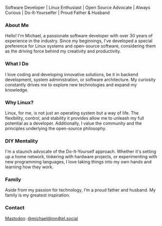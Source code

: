 Software Developer | Linux Enthusiast | Open Source Advocate | Always Curious | Do-It-Yourselfer | Proud Father & Husband

### About Me

Hello! I'm Michael, a passionate software developer with over 30 years of experience in the industry. Since my beginnings, I've developed a special preference for Linux systems and open-source software, considering them as the driving force behind my creativity and productivity.

### What I Do

I love coding and developing innovative solutions, be it in backend development, system administration, or software architecture. My curiosity constantly drives me to explore new technologies and expand my knowledge.

### Why Linux?

Linux, for me, is not just an operating system but a way of life. The flexibility, control, and stability it provides allow me to unleash my full potential as a developer. Additionally, I value the community and the principles underlying the open-source philosophy.

### DIY Mentality

I'm a staunch advocate of the Do-It-Yourself approach. Whether it's setting up a home network, tinkering with hardware projects, or experimenting with new programming languages, I love taking things into my own hands and learning how they work.

### Family

Aside from my passion for technology, I'm a proud father and husband. My family is my greatest inspiration.

### Contact

<a rel="me" href="https://inn4tel.social/@michael">Mastodon</a>: [@michael@inn4tel.social](https://inn4tel.social/@michael)

